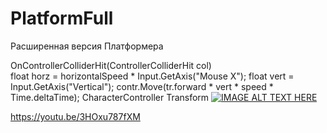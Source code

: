 # PlatformFull
Расширенная версия Платформера

 OnControllerColliderHit(ControllerColliderHit col)  
  float horz = horizontalSpeed * Input.GetAxis("Mouse X");
  float vert = Input.GetAxis("Vertical");
  contr.Move(tr.forward * vert * speed * Time.deltaTime);
  CharacterController
  Transform
[![IMAGE ALT TEXT HERE](https://img.youtube.com/vi/3HOxu787fXM/0.jpg)](https://www.youtube.com/watch?v=3HOxu787fXM)

https://youtu.be/3HOxu787fXM
